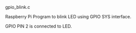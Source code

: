 gpio_blink.c

Raspberry Pi Program to blink LED using GPIO SYS interface.

GPIO PIN 2 is connected to LED.
